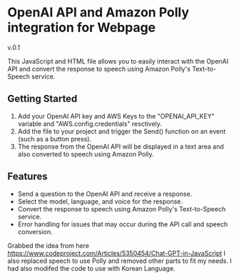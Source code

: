 # OpenAI API and Amazon Polly integration for Webpage

v.0.1

This JavaScript and HTML file allows you to easily interact with the OpenAI API and convert the response to speech using Amazon Polly's Text-to-Speech service.

## Getting Started

1. Add your OpenAI API key and AWS Keys to the "OPENAI_API_KEY" variable and "AWS.config.credentials" resctively. 
2. Add the file to your project and trigger the Send() function on an event (such as a button press).
3. The response from the OpenAI API will be displayed in a text area and also converted to speech using Amazon Polly. 

## Features

- Send a question to the OpenAI API and receive a response.
- Select the model, language, and voice for the response.
- Convert the response to speech using Amazon Polly's Text-to-Speech service.
- Error handling for issues that may occur during the API call and speech conversion.

Grabbed the idea from here https://www.codeproject.com/Articles/5350454/Chat-GPT-in-JavaScript
I also replaced speech to use Polly and removed other parts to fit my needs. I had also modifed the code to use with Korean Language.
